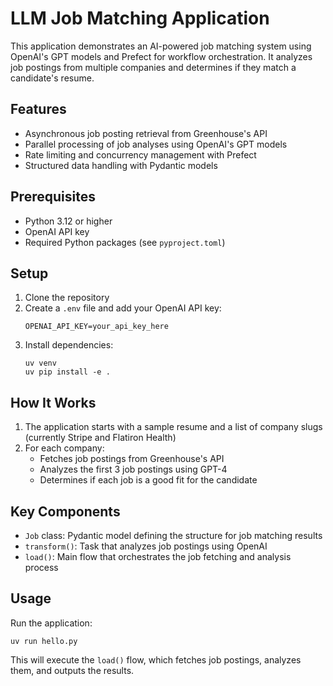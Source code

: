 # LLM Job Matching Application

This application demonstrates an AI-powered job matching system using OpenAI's GPT models and Prefect for workflow orchestration. It analyzes job postings from multiple companies and determines if they match a candidate's resume.

## Features

- Asynchronous job posting retrieval from Greenhouse's API
- Parallel processing of job analyses using OpenAI's GPT models
- Rate limiting and concurrency management with Prefect
- Structured data handling with Pydantic models

## Prerequisites

- Python 3.12 or higher
- OpenAI API key
- Required Python packages (see `pyproject.toml`)

## Setup

1. Clone the repository
2. Create a `.env` file and add your OpenAI API key:
   ```
   OPENAI_API_KEY=your_api_key_here
   ```
3. Install dependencies:
   ```
   uv venv
   uv pip install -e .
   ```

## How It Works

1. The application starts with a sample resume and a list of company slugs (currently Stripe and Flatiron Health)
2. For each company:
   - Fetches job postings from Greenhouse's API
   - Analyzes the first 3 job postings using GPT-4
   - Determines if each job is a good fit for the candidate

## Key Components

- `Job` class: Pydantic model defining the structure for job matching results
- `transform()`: Task that analyzes job postings using OpenAI
- `load()`: Main flow that orchestrates the job fetching and analysis process

## Usage

Run the application:
```
uv run hello.py
```

This will execute the `load()` flow, which fetches job postings, analyzes them, and outputs the results.
